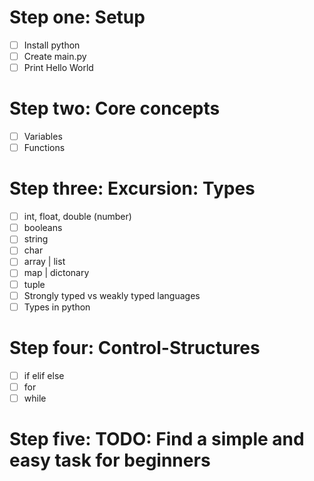 # Step one: Setup
- [ ] Install python
- [ ] Create main.py
- [ ] Print Hello World
  
# Step two: Core concepts
- [ ] Variables
- [ ] Functions 
  
# Step three: Excursion: Types
- [ ] int, float, double (number)
- [ ] booleans
- [ ] string
- [ ] char
- [ ] array | list
- [ ] map | dictonary
- [ ] tuple
- [ ] Strongly typed vs weakly typed languages
- [ ] Types in python

# Step four: Control-Structures
- [ ] if elif else
- [ ] for
- [ ] while
  
# Step five: TODO: Find a simple and easy task for beginners